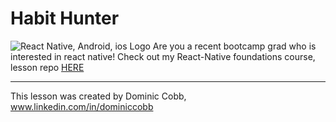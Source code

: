 # Habit Hunter
![React Native, Android, ios Logo](https://www.futuremind.com/m/cache/c8/15/c8150d863e584ed42ccfbdc3f3f1aa3a.jpg)
Are you a recent bootcamp grad who is interested in react native!
Check out my React-Native foundations course, lesson repo [HERE](https://github.com/whoisdominic/native-foundations)

---

This lesson was created by Dominic Cobb, www.linkedin.com/in/dominiccobb

